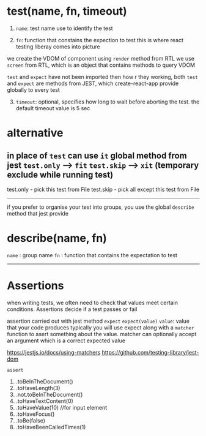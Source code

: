 # test(name, fn, timeout)
1. `name`: test name use to identify the test

2. `fn`: function that constains the expection to test
this is where react testing liberay comes into picture

we create the VDOM of component using `render` method from RTL
we use `screen` from RTL, which is an object that contains methods to query VDOM

`test` and `expect` have not been imported then how r they working, both `test` and `expect` are methods from JEST, which create-react-app provide globally to every test

3. `timeout`: optional, specifies how long to wait before aborting the test. the default timeout value is 5 sec

# alternative
in place of `test` can use `it` global method from jest 
`test.only` --> `fit`
`test.skip` --> `xit` (temporary exclude while running test)
-----------------------------------

test.only - pick this test from File
test.skip - pick all except this test from File

-----------------------------------
if you prefer to organise your test into groups, you use the global `describe` method that jest provide 
# describe(name, fn)
`name` : group name 
`fn` : function that contains the expectation to test 

---------------------------------------------
# Assertions
when writing tests, we often need to check that values meet certain conditions.
Assertions decide if a test passes or fail

assertion carried out with jest method `expect`
`expect(value)`
`value`:  value that your code produces
typically you will use expect along with a `matcher` function to asert something about the value. matcher can optionally accept an argument which is a correct expected value

https://jestjs.io/docs/using-matchers
https://github.com/testing-library/jest-dom


`assert`
1. .toBeInTheDocument()
2. .toHaveLength(3)
3. .not.toBeInTheDocument()
4. .toHaveTextContent(0)
5. .toHaveValue(10)         //for input element
5. .toHaveFocus()
6. .toBe(false)
7. .toHaveBeenCalledTimes(1)